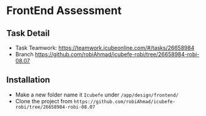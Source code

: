 # FrontEnd Assessment

## Task Detail
- Task Teamwork: https://teamwork.icubeonline.com/#/tasks/26658984
- Branch https://github.com/robiAhmad/icubefe-robi/tree/26658984-robi-08.07

## Installation

- Make a new folder name it `Icubefe` under `/app/design/frontend/`
- Clone the project from 
`
https://github.com/robiAhmad/icubefe-robi/tree/26658984-robi-08.07
`
